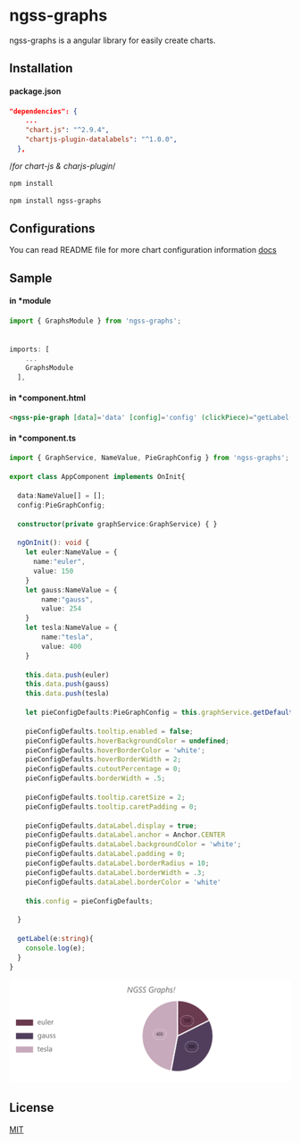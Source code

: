 # ngss-graphs

ngss-graphs is a angular library for easily create charts.
 
## Installation
#### package.json
```json
"dependencies": {
    ...
    "chart.js": "^2.9.4",
    "chartjs-plugin-datalabels": "^1.0.0",
  },
```

/*for chart-js & charjs-plugin*/
```bash
npm install 
```
```bash
npm install ngss-graphs
```
## Configurations
You can read README file for more chart configuration information [docs](https://github.com/hasankapan/graphs/blob/main/docs/modules.md)

## Sample
#### in *module
```ts
import { GraphsModule } from 'ngss-graphs';


imports: [
    ...
    GraphsModule
  ],
```

#### in *component.html
```html
<ngss-pie-graph [data]='data' [config]='config' (clickPiece)="getLabel($event)"></ngss-pie-graph>
```
#### in *component.ts
```ts
import { GraphService, NameValue, PieGraphConfig } from 'ngss-graphs';

export class AppComponent implements OnInit{

  data:NameValue[] = [];
  config:PieGraphConfig;

  constructor(private graphService:GraphService) { }

  ngOnInit(): void {
    let euler:NameValue = {
      name:"euler",
      value: 150
    }
    let gauss:NameValue = {
        name:"gauss",
        value: 254
    }
    let tesla:NameValue = {
        name:"tesla",
        value: 400
    }

    this.data.push(euler)
    this.data.push(gauss)
    this.data.push(tesla)

    let pieConfigDefaults:PieGraphConfig = this.graphService.getDefaultPieConfig();

    pieConfigDefaults.tooltip.enabled = false;
    pieConfigDefaults.hoverBackgroundColor = undefined;
    pieConfigDefaults.hoverBorderColor = 'white';
    pieConfigDefaults.hoverBorderWidth = 2;
    pieConfigDefaults.cutoutPercentage = 0;
    pieConfigDefaults.borderWidth = .5;

    pieConfigDefaults.tooltip.caretSize = 2;
    pieConfigDefaults.tooltip.caretPadding = 0;

    pieConfigDefaults.dataLabel.display = true;
    pieConfigDefaults.dataLabel.anchor = Anchor.CENTER
    pieConfigDefaults.dataLabel.backgroundColor = 'white';
    pieConfigDefaults.dataLabel.padding = 0;
    pieConfigDefaults.dataLabel.borderRadius = 10;
    pieConfigDefaults.dataLabel.borderWidth = .3;
    pieConfigDefaults.dataLabel.borderColor = 'white' 

    this.config = pieConfigDefaults;

  }

  getLabel(e:string){
    console.log(e);
  }
}
```
![alt text](https://github.com/hasankapan/graphs/blob/main/samples/sample.png?raw=true)

## License
[MIT](https://choosealicense.com/licenses/mit/)